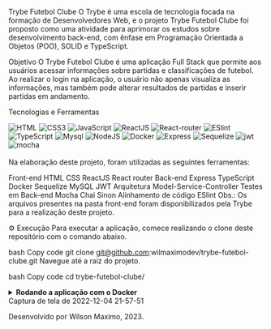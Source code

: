 Trybe Futebol Clube
O Trybe é uma escola de tecnologia focada na formação de Desenvolvedores Web, e o projeto Trybe Futebol Clube foi proposto como uma atividade para aprimorar os estudos sobre desenvolvimento back-end, com ênfase em Programação Orientada a Objetos (POO), SOLID e TypeScript.

Objetivo
O Trybe Futebol Clube é uma aplicação Full Stack que permite aos usuários acessar informações sobre partidas e classificações de futebol. Ao realizar o login na aplicação, o usuário não apenas visualiza as informações, mas também pode alterar resultados de partidas e inserir partidas em andamento.

Tecnologias e Ferramentas
<div>
   <img src='https://img.shields.io/badge/HTML5-E34F26?style=for-the-badge&logo=html5&logoColor=white' alt='HTML' />
    <img src='https://img.shields.io/badge/CSS3-1572B6?style=for-the-badge&logo=css3&logoColor=white' alt='CSS3' />
    <img src='https://img.shields.io/badge/JavaScript-F7DF1E?style=for-the-badge&logo=javascript&logoColor=black' alt='JavaScript' />
    <img src='https://img.shields.io/badge/React-20232A?style=for-the-badge&logo=react&logoColor=61DAFB' alt='ReactJS' />
    <img src='https://img.shields.io/badge/React_Router-CA4245?style=for-the-badge&logo=react-router&logoColor=white' alt='React-router' />
    <img src='https://img.shields.io/badge/eslint-3A33D1?style=for-the-badge&logo=eslint&logoColor=white' alt='ESlint' />
    <img src="https://img.shields.io/badge/TypeScript-007ACC?style=for-the-badge&logo=typescript&logoColor=white" alt="TypeScript"/>
    <img src="https://img.shields.io/badge/MySQL-005C84?style=for-the-badge&logo=mysql&logoColor=white" alt="Mysql"/>
    <img src="https://img.shields.io/badge/Node.js-339933?style=for-the-badge&logo=nodedotjs&logoColor=white" alt="NodeJS"/>
    <img src="https://img.shields.io/badge/Docker-2CA5E0?style=for-the-badge&logo=docker&logoColor=white" alt="Docker"/>
    <img src="https://img.shields.io/badge/Express.js-000000?style=for-the-badge&logo=express&logoColor=white" alt="Express"/>
    <img src="https://img.shields.io/badge/Sequelize-52B0E7?style=for-the-badge&logo=Sequelize&logoColor=white" alt="Sequelize"/>
    <img src="https://img.shields.io/badge/JWT-000000?style=for-the-badge&logo=JSON%20web%20tokens&logoColor=white" alt="jwt"/>
    <img src="https://img.shields.io/badge/Mocha-8D6748?style=for-the-badge&logo=Mocha&logoColor=white" alt="mocha"/>
</div>
<br>
Na elaboração deste projeto, foram utilizadas as seguintes ferramentas:

Front-end
HTML
CSS
ReactJS
React router
Back-end
Express
TypeScript
Docker
Sequelize
MySQL
JWT
Arquitetura Model-Service-Controller
Testes em Back-end
Mocha
Chai
Sinon
Alinhamento de código
ESlint
Obs.: Os arquivos presentes na pasta front-end foram disponibilizados pela Trybe para a realização deste projeto.

⚙️ Execução
Para executar a aplicação, comece realizando o clone deste repositório com o comando abaixo.

bash
Copy code
git clone git@github.com:wilmaximodev/trybe-futebol-clube.git
Navegue até a raiz do projeto.

bash
Copy code
cd trybe-futebol-clube/
<details>
   <summary><strong>Rodando a aplicação com o Docker</strong></summary> 
  </br>
<strong>Obs:</strong> Para rodar a aplicação dessa forma, você deve ter o Docker instalado na sua máquina.

  </br>
    Após clonar o projeto, instale as dependências na pasta back-end e front-end rodando o comando abaixo em cada pasta.
Copy code
  npm install
Na pasta app do projeto, suba os containers <strong>app_backend</strong>, <strong>app_frontend</strong>, e <strong>db</strong> utilizando o docker-compose.dev.yalm. Utilize o comando abaixo.

arduino
Copy code
  npm run compose:up:dev
Abra o terminal do container <strong>app_backend</strong> para verificar o servidor através dos logs do container.

Copy code
  docker-compose logs backend -f
Para executar os testes do back-end, abra um terminal local na pasta back-end e rode o comando abaixo.

bash
Copy code
 npm test

</details>
Captura de tela de 2022-12-04 21-57-51

Desenvolvido por Wilson Maximo, 2023.
